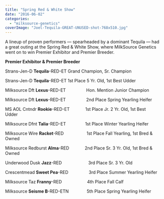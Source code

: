 ```yaml
---
title: "Spring Red & White Show"
date: "2016-06-02"
categories: 
  - "milksource-genetics"
coverImage: "Joel-Tequila-GREAT-UNUSED-shot-768x510.jpg"
---
```


A lineup of proven performers — spearheaded by a dominant Tequila — had a great outing at the Spring Red & White Show, where MilkSource Genetics went on to win Premier Exhibitor and Premier Breeder.

**Premier Exhibitor & Premier Breeder**

Strans-Jen-D **Tequila**\-RED-ET Grand Champion, Sr. Champion

Strans-Jen-D **Tequila**\-RED-ET 1st Place 5 Yr. Old, 1st Best Udder

Milksource Dft **Lexus**\-RED-ET                 Hon. Mention Junior Champion

Milksource Dft **Lexus**\-RED-ET                 2nd Place Spring Yearling Heifer

MS AOL Cntndr **Rookie**\-RED-ET             1st Place Jr. 2 Yr. Old, 1st Best Udder

Milksource Dfnt **Talia**\-RED-ET                1st Place Winter Yearling Heifer

Milksource Wire **Racket**\-RED                   1st Place Fall Yearling, 1st Bred & Owned

Milksource Redburst **Alma**\-RED             2nd Place Sr. 3 Yr. Old, 1st Bred & Owned

Underwood Dusk **Jazz**\-RED                      3rd Place Sr. 3 Yr. Old

Crescentmead **Sweet Pea**\-RED                 3rd Place Summer Yearling Heifer

Milksource Taz **Franny**\-RED                     4th Place Fall Calf

Milksource **Seisme B**\-RED-ETN               5th Place Spring Yearling Heifer

